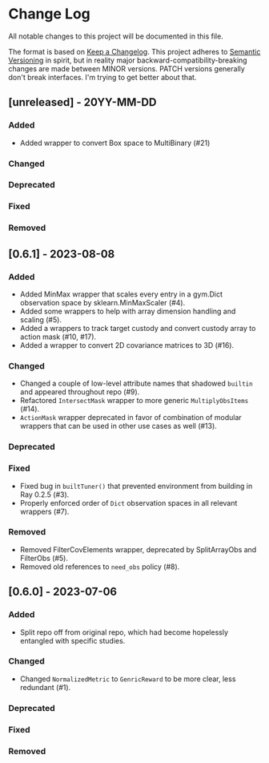 # Change Log
All notable changes to this project will be documented in this file.
 
The format is based on [Keep a Changelog](http://keepachangelog.com/).
This project adheres to [Semantic Versioning](http://semver.org/) in spirit, but in reality major backward-compatibility-breaking changes are made between MINOR versions.
PATCH versions generally don't break interfaces.
I'm trying to get better about that. 

## [unreleased] - 20YY-MM-DD

### Added
- Added wrapper to convert Box space to MultiBinary (#21)

### Changed

### Deprecated

### Fixed

### Removed

## [0.6.1] - 2023-08-08

### Added
- Added MinMax wrapper that scales every entry in a gym.Dict observation space by sklearn.MinMaxScaler (#4).
- Added some wrappers to help with array dimension handling and scaling (#5).
- Added a wrappers to track target custody and convert custody array to action mask (#10, #17).
- Added a wrapper to convert 2D covariance matrices to 3D (#16).

### Changed
- Changed a couple of low-level attribute names that shadowed `builtin` and appeared throughout repo (#9).
- Refactored `IntersectMask` wrapper to more generic `MultiplyObsItems` (#14).
- `ActionMask` wrapper deprecated in favor of combination of modular wrappers that can be used in other use cases as well (#13).

### Deprecated

### Fixed
- Fixed bug in `builtTuner()` that prevented environment from building in Ray 0.2.5 (#3).
- Properly enforced order of `Dict` observation spaces in all relevant wrappers (#7).

### Removed
- Removed FilterCovElements wrapper, deprecated by SplitArrayObs and FilterObs (#5).
- Removed old references to `need_obs` policy (#8). 

## [0.6.0] - 2023-07-06

### Added
- Split repo off from original repo, which had become hopelessly entangled with specific studies.

### Changed
- Changed `NormalizedMetric` to `GenricReward` to be more clear, less redundant (#1).

### Deprecated

### Fixed

### Removed
